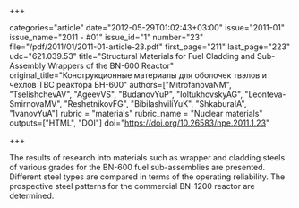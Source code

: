+++

categories="article"
date="2012-05-29T01:02:43+03:00"
issue="2011-01"
issue_name="2011 - #01"
issue_id="1"
number="23"
file="/pdf/2011/01/2011-01-article-23.pdf"
first_page="211"
last_page="223"
udc="621.039.53"
title="Structural Materials for Fuel Cladding and Sub-Assembly Wrappers of the BN-600 Reactor"
original_title="Конструкционные материалы для оболочек твэлов и чехлов ТВС реактора БН-600"
authors=["MitrofanovaNM", "TselishchevAV", "AgeevVS", "BudanovYuP", "IoltukhovskyAG", "Leonteva-SmirnovaMV", "ReshetnikovFG", "BibilashviliYuK", "ShkaburaIA", "IvanovYuA"]
rubric = "materials"
rubric_name = "Nuclear materials"
outputs=["HTML", "DOI"]
doi="https://doi.org/10.26583/npe.2011.1.23"

+++

The results of research into materials such as wrapper and cladding steels of various grades for the BN-600 fuel sub-assemblies are presented. Different steel types are compared in terms of the operating reliability. The prospective steel patterns for the commercial BN-1200 reactor are determined.